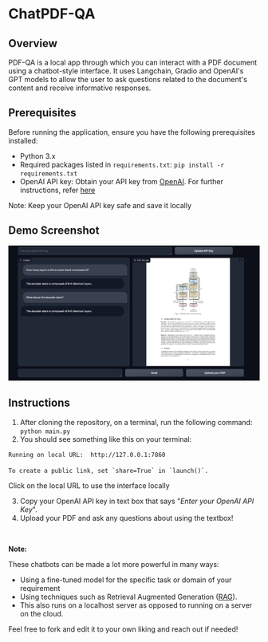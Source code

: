 # ChatPDF-QA

## Overview

PDF-QA is a local app through which you can interact with a PDF document using a chatbot-style interface. It uses Langchain, Gradio and OpenAI's GPT models to allow the user to ask questions related to the document's content and receive informative responses. 

## Prerequisites

Before running the application, ensure you have the following prerequisites installed:

- Python 3.x
- Required packages listed in `requirements.txt`:
`pip install -r requirements.txt`
- OpenAI API key: Obtain your API key from [OpenAI](https://platform.openai.com/docs/overview). For further instructions, refer [here](https://platform.openai.com/docs/quickstart?context=python) 

Note: Keep your OpenAI API key safe and save it locally


## Demo Screenshot
![Demo Screenshot](demo_screenshot.png)

## Instructions

1. After cloning the repository, on a terminal, run the following command:
`python main.py`
2. You should see something like this on your terminal:
```
Running on local URL:  http://127.0.0.1:7860

To create a public link, set `share=True` in `launch()`. 
```

Click on the local URL to use the interface locally

3. Copy your OpenAI API key in text box that says "_Enter your OpenAI API Key_".
4. Upload your PDF and ask any questions about using the textbox! 

<br/>

**Note:**

These chatbots can be made a lot more powerful in many ways:
- Using a fine-tuned model for the specific task or domain of your requirement
- Using techniques such as Retrieval Augmented Generation ([RAG](https://www.pinecone.io/learn/retrieval-augmented-generation/)).
- This also runs on a localhost server as opposed to running on a server on the cloud. 

Feel free to fork and edit it to your own liking and reach out if needed!  